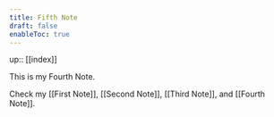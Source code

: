 ```yaml
---
title: Fifth Note
draft: false
enableToc: true
---
```


up:: [[index]]

This is my Fourth Note.

Check my [[First Note]], [[Second Note]], [[Third Note]], and [[Fourth Note]].

